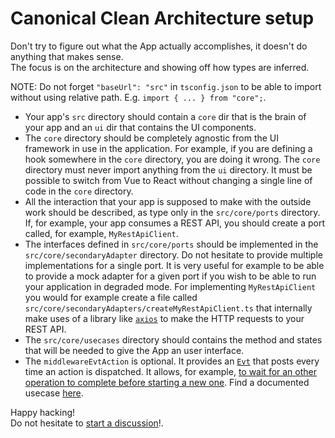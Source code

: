 # Canonical Clean Architecture setup

Don't try to figure out what the App actually accomplishes, it doesn't do anything that makes sense.  
The focus is on the architecture and showing off how types are inferred.

NOTE: Do not forget `"baseUrl": "src"` in `tsconfig.json` to be able to import without using relative path.
E.g. `import { ... } from "core";`.

-   Your app's `src` directory should contain a `core` dir that
    is the brain of your app and an `ui` dir that contains
    the UI components.
-   The `core` directory should be completely agnostic from the UI
    framework in use in the application. For example, if you are defining a hook somewhere in the `core` directory,
    you are doing it wrong. The `core` directory must never import anything from the `ui` directory.
    It must be possible to switch from Vue to React
    without changing a single line of code in the `core` directory.
-   All the interaction that your app is supposed to make with the outside work should be described, as type only
    in the `src/core/ports` directory.
    If, for example, your app consumes a REST API, you should create a port called, for example, `MyRestApiClient`.
-   The interfaces defined in `src/core/ports` should be implemented in the `src/core/secondaryAdapter` directory.
    Do not hesitate to provide multiple implementations for a single port. It is very useful for example to be able
    to provide a mock adapter for a given port if you wish to be able to run your application in degraded mode.
    For implementing `MyRestApiClient` you would for example create a file called `src/core/secondaryAdapters/createMyRestApiClient.ts`
    that internally make uses of a library like [`axios`](https://axios-http.com) to make the HTTP requests to your REST API.
-   The `src/core/usecases` directory should contains the method and states that will be needed to give the App an user interface.
-   The `middlewareEvtAction` is optional. It provides an [`Evt`](https://evt.land) that posts every time an action is dispatched.
    It allows, for example, [to wait for an other operation to complete before starting a new one](https://github.com/garronej/clean-redux/blob/1702d15b6ea395f2816734fe73a20fa4551ec679/src/test/demo-app/src/core/usecases/usecase1.ts#L51-L60).
    Find a documented usecase [here](https://docs.onyxia.dev/architecture#how-to-deal-with-project-switching).

Happy hacking!  
Do not hesitate to [start a discussion](https://github.com/garronej/clean-redux/discussions)!.
